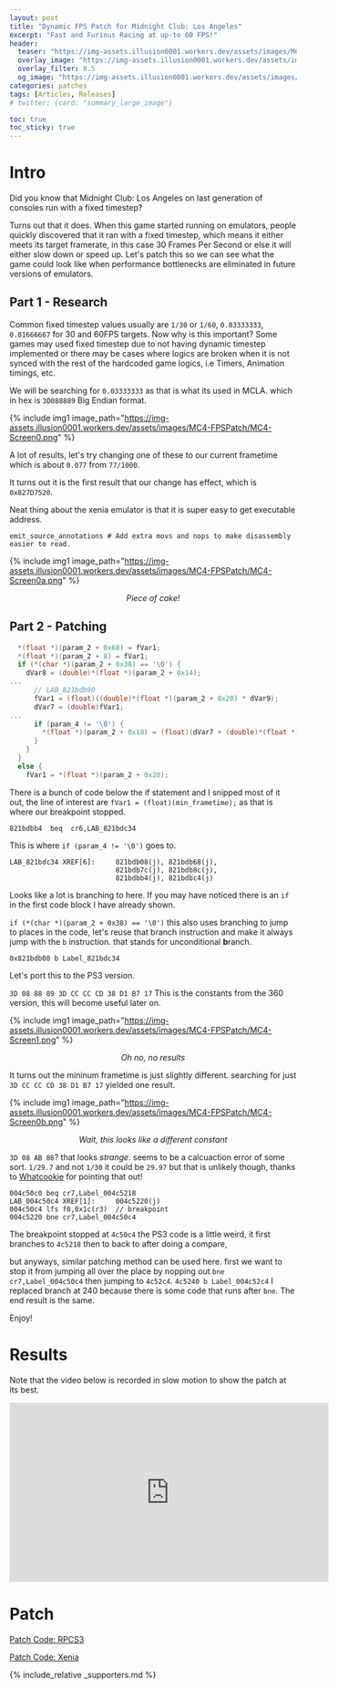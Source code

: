 ```yaml
---
layout: post
title: "Dynamic FPS Patch for Midnight Club: Los Angeles"
excerpt: "Fast and Furious Racing at up-to 60 FPS!"
header:
  teaser: "https://img-assets.illusion0001.workers.dev/assets/images/MC4-FPSPatch/MC4-Thumbnail-0.jpg"
  overlay_image: "https://img-assets.illusion0001.workers.dev/assets/images/MC4-FPSPatch/MC4-Thumbnail-0.jpg"
  overlay_filter: 0.5
  og_image: "https://img-assets.illusion0001.workers.dev/assets/images/MC4-FPSPatch/MC4-Thumbnail.jpg"
categories: patches
tags: [Articles, Releases]
# twitter: {card: "summary_large_image"}

toc: true
toc_sticky: true
---
```



# Intro

Did you know that Midnight Club: Los Angeles on last generation of consoles run with a fixed timestep?

Turns out that it does. When this game started running on emulators, people quickly discovered that it ran with a fixed timestep, which means it either meets its target framerate, in this case 30 Frames Per Second or else it will either slow down or speed up. Let's patch this so we can see what the game could look like when performance bottlenecks are eliminated in future versions of emulators.

## Part 1 - Research

Common fixed timestep values usually are `1/30` or `1/60`, `0.03333333`, `0.01666667` for 30 and 60FPS targets. Now why is this important? Some games may used fixed timestep due to not having dynamic timestep implemented or there may be cases where logics are broken when it is not synced with the rest of the hardcoded game logics, i.e Timers, Animation timings, etc.

We will be searching for `0.03333333` as that is what its used in MCLA. which in hex is `3D088889` Big Endian format.

{% include img1 image_path="https://img-assets.illusion0001.workers.dev/assets/images/MC4-FPSPatch/MC4-Screen0.png" %}

A lot of results, let's try changing one of these to our current frametime which is about `0.077` from `77/1000`.

It turns out it is the first result that our change has effect, which is `0x827D7520`.

Neat thing about the xenia emulator is that it is super easy to get executable address.

`emit_source_annotations # Add extra movs and nops to make disassembly easier to read.`

{% include img1 image_path="https://img-assets.illusion0001.workers.dev/assets/images/MC4-FPSPatch/MC4-Screen0a.png" %}

<div align=center>
<em>Piece of cake!</em>
</div>

## Part 2 - Patching

```cpp
  *(float *)(param_2 + 0x68) = fVar1;
  *(float *)(param_2 + 8) = fVar1;
  if (*(char *)(param_2 + 0x38) == '\0') {
    dVar8 = (double)*(float *)(param_2 + 0x14);
...
      // LAB_821bdb90
      fVar1 = (float)((double)*(float *)(param_2 + 0x20) * dVar9);
      dVar7 = (double)fVar1;
...
      if (param_4 != '\0') {
        *(float *)(param_2 + 0x18) = (float)(dVar7 + (double)*(float *)(param_2 + 0x18));
      }
    }
  }
  else {
    fVar1 = *(float *)(param_2 + 0x20);
```

There is a bunch of code below the if statement and I snipped most of it out, the line of interest are `fVar1 = (float)(min_frametime);` as that is where our breakpoint stopped.

`821bdbb4  beq  cr6,LAB_821bdc34`

This is where `if (param_4 != '\0')` goes to.

```
LAB_821bdc34 XREF[6]:     821bdb08(j), 821bdb68(j),
                          821bdb7c(j), 821bdb8c(j),
                          821bdbb4(j), 821bdbc4(j)
```

Looks like a lot is branching to here. If you may have noticed there is an `if` in the first code block I have already shown.

`if (*(char *)(param_2 + 0x38) == '\0')` this also uses branching to jump to places in the code, let's reuse that branch instruction and make it always jump with the `b` instruction. that stands for unconditional **b**ranch. 

`0x821bdb08 b Label_821bdc34`

Let's port this to the PS3 version.

`3D 08 88 89 3D CC CC CD 38 D1 B7 17` This is the constants from the 360 version, this will become useful later on.

{% include img1 image_path="https://img-assets.illusion0001.workers.dev/assets/images/MC4-FPSPatch/MC4-Screen1.png" %}

<div align=center>
<em>Oh no, no results</em>
</div>

It turns out the mininum frametime is just slightly different. searching for just `3D CC CC CD 38 D1 B7 17` yielded one result.

{% include img1 image_path="https://img-assets.illusion0001.workers.dev/assets/images/MC4-FPSPatch/MC4-Screen0b.png" %}

<div align=center>
<em>Wait, this looks like a different constant</em>
</div>

`3D 08 AB 86`? that looks *strange*. seems to be a calcuaction error of some sort. `1/29.7` and not `1/30` it could be `29.97` but that is unlikely though, thanks to [Whatcookie](https://github.com/Whatcookie) for pointing that out!

```
004c50c0 beq cr7,Label_004c5218
LAB_004c50c4 XREF[1]:     004c5220(j)
004c50c4 lfs f0,0x1c(r3)  // breakpoint
004c5220 bne cr7,Label_004c50c4
```

The breakpoint stopped at `4c50c4` the PS3 code is a little weird, it first branches to `4c5218` then to back to after doing a compare,

but anyways, similar patching method can be used here. first we want to stop it from jumping all over the place by nopping out `bne cr7,Label_004c50c4` then jumping to `4c52c4`. `4c5240 b Label_004c52c4` I replaced branch at 240 because there is some code that runs after `bne`. The end result is the same.

Enjoy!

# Results

Note that the video below is recorded in slow motion to show the patch at its best.

<div align="center" class="responsive-video-container">
<iframe width="560" height="315" src="https://www.youtube.com/embed/4vjIctNwu8A" title="YouTube video player" frameborder="0" allow="accelerometer; autoplay; clipboard-write; encrypted-media; gyroscope; picture-in-picture" allowfullscreen></iframe>
</div>

# Patch

<a href="https://wiki.rpcs3.net/index.php?title=Midnight_Club:_Los_Angeles#Patches" class="button" role="button"><i class='fas fa-download'></i> Patch Code: RPCS3</a>

<a href="https://github.com/xenia-canary/game-patches/blob/main/patches/545407F8%20-%20Midnight%20Club%20Los%20Angeles.patch.toml" class="button" role="button"><i class='fas fa-download'></i> Patch Code: Xenia</a>

{% include_relative _supporters.md %}
